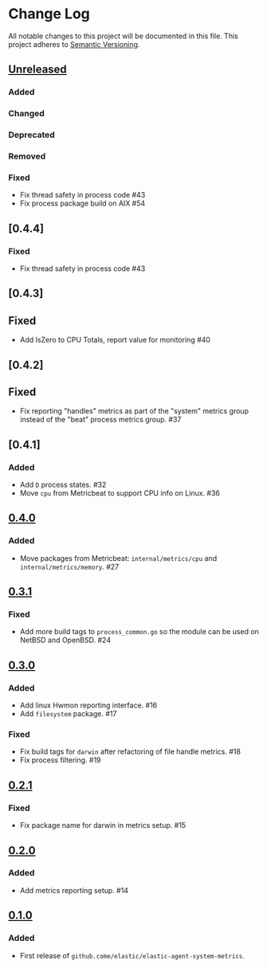 # Change Log
All notable changes to this project will be documented in this file.
This project adheres to [Semantic Versioning](http://semver.org/).


## [Unreleased]

### Added

### Changed

### Deprecated

### Removed

### Fixed

- Fix thread safety in process code #43
- Fix process package build on AIX #54

## [0.4.4]

### Fixed

- Fix thread safety in process code #43
## [0.4.3]

## Fixed

- Add IsZero to CPU Totals, report value for monitoring #40

## [0.4.2]

## Fixed

- Fix reporting "handles" metrics as part of the "system" metrics group instead of the "beat" process metrics group. #37

## [0.4.1]

### Added

- Add `D` process states. #32
- Move `cpu` from Metricbeat to support CPU info on Linux. #36

## [0.4.0]

### Added

- Move packages from Metricbeat: `internal/metrics/cpu` and `internal/metrics/memory`. #27

## [0.3.1]

### Fixed

- Add more build tags to `process_common.go` so the module can be used on NetBSD and OpenBSD. #24

## [0.3.0]

### Added

- Add linux Hwmon reporting interface. #16
- Add `filesystem` package. #17

### Fixed

- Fix build tags for `darwin` after refactoring of file handle metrics. #18
- Fix process filtering. #19

## [0.2.1]

### Fixed

- Fix package name for darwin in metrics setup. #15

## [0.2.0]

### Added

- Add metrics reporting setup. #14

## [0.1.0]

### Added

- First release of `github.come/elastic/elastic-agent-system-metrics`.

[Unreleased]: https://github.com/elastic/elastic-agent-system-metrics/compare/v0.4.0...HEAD
[0.4.0]: https://github.com/elastic/elastic-agent-system-metrics/compare/v0.3.1...v0.4.0
[0.3.1]: https://github.com/elastic/elastic-agent-system-metrics/compare/v0.3.0...v0.3.1
[0.3.0]: https://github.com/elastic/elastic-agent-system-metrics/compare/v0.2.1...v0.3.0
[0.2.1]: https://github.com/elastic/elastic-agent-system-metrics/compare/v0.2.0...v0.2.1
[0.2.0]: https://github.com/elastic/elastic-agent-system-metrics/compare/v0.1.0...v0.2.0
[0.1.0]: https://github.com/elastic/elastic-agent-system-metrics/compare/v0.0.0...v0.1.0
